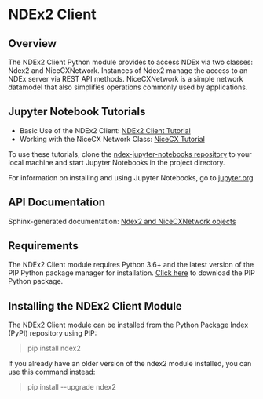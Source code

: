 # **NDEx2 Client**

## **Overview**

The NDEx2 Client Python module provides to access NDEx via two classes: Ndex2 and NiceCXNetwork. Instances of Ndex2 manage the access to an NDEx server via REST API methods. NiceCXNetwork is a simple network datamodel that also simplifies operations commonly used by applications.

## **Jupyter Notebook Tutorials**

* Basic Use of the NDEx2 Client: [NDEx2 Client Tutorial](https://github.com/ndexbio/ndex-jupyter-notebooks/blob/master/notebooks/NDEx2%20Client%20v1.0%20Tutorial.ipynb)
* Working with the NiceCX Network Class: [NiceCX Tutorial](https://github.com/ndexbio/ndex-jupyter-notebooks/blob/master/notebooks/NiceCX%20v1.0%20Tutorial.ipynb)

To use these tutorials, clone the [ndex-jupyter-notebooks repository](https://github.com/ndexbio/ndex-jupyter-notebooks) to your local machine and start Jupyter Notebooks in the project directory.

For information on installing and using Jupyter Notebooks, go to [jupyter.org](http://jupyter.org/)

## **API Documentation**

Sphinx-generated documentation: [Ndex2 and NiceCXNetwork objects](http://home.ndexbio.org/ndex2-sphinx/docs/ndex2.html)

## **Requirements**

The NDEx2 Client module requires Python 3.6+ and the latest version of the PIP Python package manager for installation. [Click here](https://pypi.python.org/pypi/pip) to download the PIP Python package.

## **Installing the NDEx2 Client Module**

The NDEx2 Client module can be installed from the Python Package Index (PyPI) repository using PIP:

> pip install ndex2

If you already have an older version of the ndex2 module installed, you can use this command instead:

> pip install --upgrade ndex2

